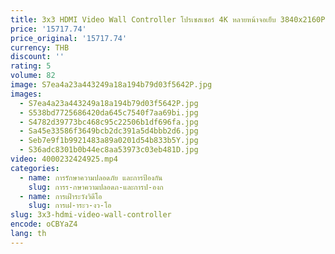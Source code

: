 ```yaml
---
title: 3x3 HDMI Video Wall Controller โปรเซสเซอร์ 4K หลายหน้าจอเย็บ 3840x2160P30Hz 1 อินพุต 9 Out TV Splicing กล่อง Splicer 180 °   พลิก
price: '15717.74'
price_original: '15717.74'
currency: THB
discount: ''
rating: 5
volume: 82
image: S7ea4a23a443249a18a194b79d03f5642P.jpg
images:
  - S7ea4a23a443249a18a194b79d03f5642P.jpg
  - S538bd7725686420da645c7540f7aa69bi.jpg
  - S4782d39773bc468c95c22506b1df696fa.jpg
  - Sa45e33586f3649bcb2dc391a5d4bbb2d6.jpg
  - Seb7e9f1b9921483a89a0201d54b833b5Y.jpg
  - S36adc8301b0b44ec8aa53973c03eb481D.jpg
video: 4000232424925.mp4
categories:
  - name: การรักษาความปลอดภัย และการป้องกัน
    slug: การร-กษาความปลอดภ-และการป-องก
  - name: การเฝ้าระวังวิดีโอ
    slug: การเฝ-าระว-งว-โอ
slug: 3x3-hdmi-video-wall-controller
encode: oCBYaZ4
lang: th
---
```

  